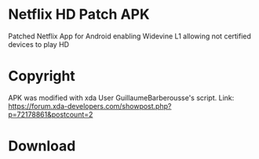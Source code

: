 # Netflix HD Patch APK
Patched Netflix App for Android enabling Widevine L1 allowing not certified devices to play HD

# Copyright
APK was modified with xda User GuillaumeBarberousse's script. Link: https://forum.xda-developers.com/showpost.php?p=72178861&postcount=2

# Download
